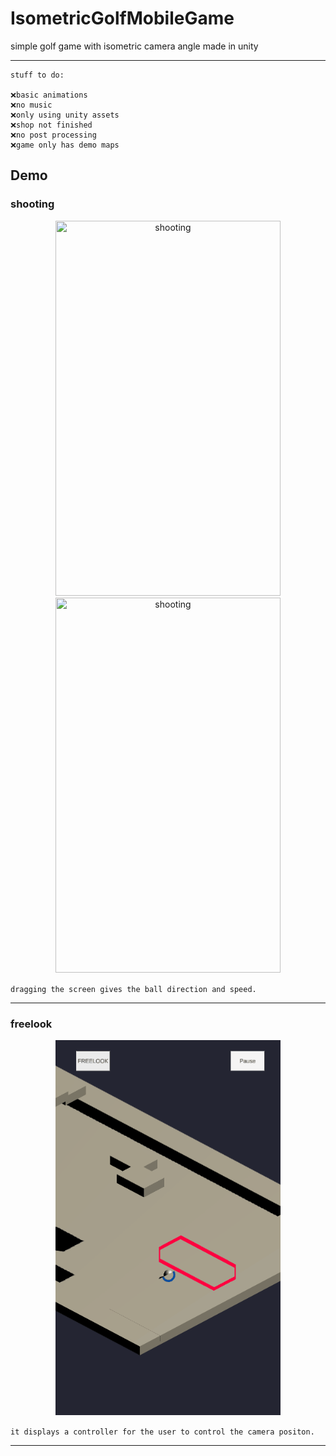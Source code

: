 # IsometricGolfMobileGame
simple golf game with isometric camera angle made in unity

---
```
stuff to do:

❌basic animations
❌no music
❌only using unity assets
❌shop not finished
❌no post processing
❌game only has demo maps
```

## Demo
### shooting
<p align="center">
  <img src="demoFootage/firstDemo/gifs/shot.gif" span title="shooting" width="360" height="600"/>
  <img src="demoFootage/firstDemo/gifs/shot2.gif" span title="shooting" width="360" height="600"/>
</p>

 `dragging the screen gives the ball direction and speed.`
 
---

### freelook
<p align="center">
  <img src="demoFootage/firstDemo/gifs/freelook.gif" span title="freelook" width="360" height="600"/>
</p>

 `it displays a controller for the user to control the camera positon.`

---
